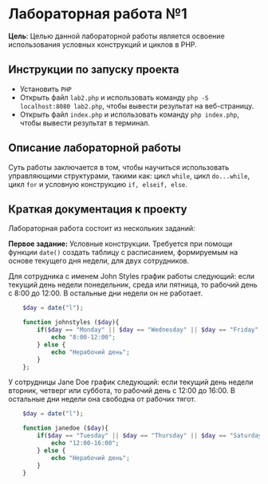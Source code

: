 # Лабораторная работа №1
**Цель**: Целью данной лабораторной работы является освоение использования условных конструкций и циклов в PHP.

## Инструкции по запуску проекта
- Установить `PHP`
- Открыть файл `lab2.php` и использовать команду `php -S localhost:8080 lab2.php`, чтобы вывести результат на веб-страницу.
- Открыть файл `index.php` и использовать команду `php index.php`, чтобы вывести результат в терминал.
  
## Описание лабораторной работы
Суть работы заключается в том, чтобы научиться использовать управляющими структурами, такими как: цикл `while`, цикл `do...while`, цикл `for` и условную конструкцию `if, elseif, else`.

## Краткая документация к проекту
Лабораторная работа состоит из нескольких заданий: 

**Первое задание:** Условные конструкции. Требуется при помощи функции `date()` создать таблицу с расписанием, формируемым на основе текущего дня недели, для двух сотрудников.  
  
Для сотрудника с именем John Styles график работы следующий: если текущий день недели понедельник, среда или пятница, то рабочий день с 8:00 до 12:00. В остальные дни недели он не работает.
```php
    $day = date("l");

    function johnstyles ($day){
        if($day == "Monday" || $day == "Wednesday" || $day == "Friday"){
            echo "8:00-12:00";
        } else {
            echo "Нерабочий день";
        }
    };
```

У сотрудницы Jane Doe график следующий: если текущий день недели вторник, четверг или суббота, то рабочий день с 12:00 до 16:00. В остальные дни недели она свободна от рабочих тягот.
```php
    $day = date("l");

    function janedoe ($day){
        if($day == "Tuesday" || $day == "Thursday" || $day == "Saturday"){
            echo "12:00-16:00";
        } else {
            echo "Нерабочий день";
        }
    }
```

